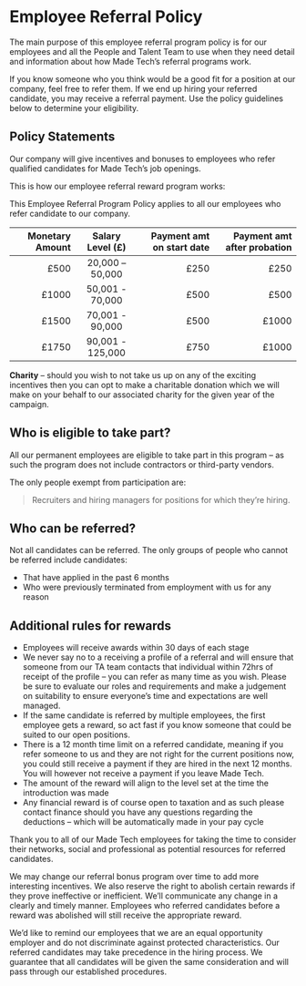 # Employee Referral Policy

The main purpose of this employee referral program policy is for our employees and all the
People and Talent Team to use when they need detail and information about how Made Tech’s referral programs work.

If you know someone who you think would be a good fit for a position at our company, feel free to refer them.
If we end up hiring your referred candidate, you may receive a referral payment.
Use the policy guidelines below to determine your eligibility.

## Policy Statements

Our company will give incentives and bonuses to employees who refer qualified candidates for Made Tech’s job openings.

This is how our employee referral reward program works:

This Employee Referral Program Policy applies to all our employees who refer candidate to our company.

| Monetary Amount     | Salary Level (£) | Payment amt on start date | Payment amt after probation |
| ------------------: | :--------------: | -------------------------:| --------------------------: |
| £500                | 20,000 – 50,000  |                      £250 |                        £250 |
| £1000               | 50,001 - 70,000  |                      £500 |                        £500 |
| £1500               | 70,001 - 90,000  |                      £500 |                       £1000 |
| £1750               | 90,001 - 125,000 |                      £750 |                       £1000 |

__Charity__ – should you wish to not take us up on any of the exciting incentives then you can opt to make a charitable donation which we will make on your behalf to our associated charity for the given year of the campaign.

## Who is eligible to take part?

All our permanent employees are eligible to take part in this program – as such the program does not include contractors or third-party vendors.

The only people exempt from participation are:

> Recruiters and hiring managers for positions for which they’re hiring.

## Who can be referred?

Not all candidates can be referred. The only groups of people who cannot be referred include candidates:

* That have applied in the past 6 months
* Who were previously terminated from employment with us for any reason

## Additional rules for rewards

* Employees will receive awards within 30 days of each stage
* We never say no to a receiving a profile of a referral and will ensure that someone from our
TA team contacts that individual within 72hrs of receipt of the profile – you can refer as many time as you wish.
Please be sure to evaluate our roles and requirements and make a judgement on suitability to ensure everyone’s time and expectations are well managed.
* If the same candidate is referred by multiple employees, the first employee gets a reward, so act fast if you know someone that could be suited to our open positions.
* There is a 12 month time limit on a referred candidate, meaning if you refer someone to us and they are not right for the current positions now, you could still receive a payment if they are hired in the next 12 months.
You will however not receive a payment if you leave Made Tech.
* The amount of the reward will align to the level set at the time the introduction was made
* Any financial reward is of course open to taxation and as such please contact finance should you have any questions regarding the deductions – which will be automatically made in your pay cycle

Thank you to all of our Made Tech employees for taking the time to consider their networks, social and professional as potential resources for referred candidates.

We may change our referral bonus program over time to add more interesting incentives.
We also reserve the right to abolish certain rewards if they prove ineffective or inefficient.
We’ll communicate any change in a clearly and timely manner.
Employees who referred candidates before a reward was abolished will still receive the appropriate reward.

We’d like to remind our employees that we are an equal opportunity employer and do not discriminate against protected characteristics.
Our referred candidates may take precedence in the hiring process.
We guarantee that all candidates will be given the same consideration and will pass through our established procedures.
